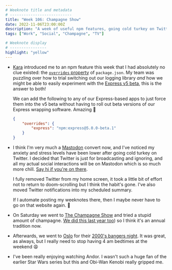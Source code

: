 ```yaml
---
# Weeknote title and metadata
# ---------------------------
title: "Week 106: Champagne Show"
date: 2022-11-06T23:00:00Z
description: "A week of useful npm features, going cold turkey on Twitter, enjoying Mastodon, drinking a lot of champagne, and dancing to 2000's bangers until 4 am."
tags: ["Work", "Social", "Champagne", "TV"]

# Weeknote display
# ----------------
highlight: "yellow"
---
```


  * [Kara](https://ghost.computer/) introduced me to an npm feature this week that I had absolutely no clue existed: the [`overrides` property](https://docs.npmjs.com/cli/v8/configuring-npm/package-json#overrides) of `package.json`. My team was puzzling over how to trial switching out our logging library _and_ how we might be able to easily experiment with the [Express v5 beta](https://expressjs.com/en/guide/migrating-5.html), this is the answer to both!

    We can add the following to any of our Express-based apps to just force them into the v5 beta without having to roll out beta versions of our Express wrapping software. Amazing :clap:

    ```json
    {
        "overrides": {
            "express": "npm:express@5.0.0-beta.1"
        }
    }
    ```

  * I think I'm very much a [Mastodon](https://joinmastodon.org/) convert now, and I've noticed my anxiety and stress levels have been lower after going cold turkey on Twitter. I decided that Twitter is just for broadcasting and ignoring, and all my actual social interactions will be on Mastodon which is so much more chill. [Say hi if you're on there](https://hachyderm.io/@rowan).

    I fully removed Twitter from my home screen, it took a little bit of effort not to return to doom-scrolling but I think the habit's gone. I've also moved Twitter notifications into my scheduled summary.

    If I automate posting my weeknotes there, then I maybe never have to go on that website again. :thinking:

  * On Saturday we went to [The Champagne Show](https://champagneshow.com/london/) and tried a stupid amount of champagne. [We did  this last year too](/weeknotes/53/)) so I think it's an annual tradition now.

  * Afterwards, we went to [Oslo](https://www.oslohackney.com/) for their [2000's bangers night](https://www.oslohackney.com/club-nights/shameless/). It was great, as always, but I really need to stop having 4 am bedtimes at the weekend :weary:

  * I've been really enjoying watching Andor. I wasn't such a huge fan of the earlier Star Wars series but this and Obi-Wan Kenobi really gripped me.
